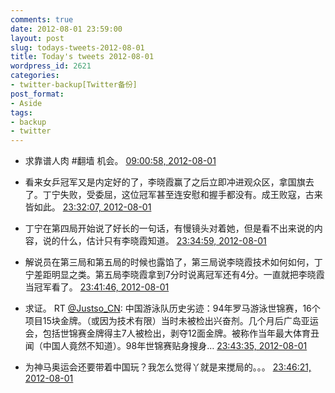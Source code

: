 ```yaml
---
comments: true
date: 2012-08-01 23:59:00
layout: post
slug: todays-tweets-2012-08-01
title: Today's tweets 2012-08-01
wordpress_id: 2621
categories:
- twitter-backup[Twitter备份]
post_format:
- Aside
tags:
- backup
- twitter
---
```





  * 求靠谱人肉 #翻墙 机会。 [09:00:58, 2012-08-01](http://twitter.com/gfrog/statuses/230468130177183744)





  * 看来女乒冠军又是内定好的了，李晓霞赢了之后立即冲进观众区，拿国旗去了。丁宁失败，受委屈，这位冠军甚至连安慰和握手都没有。成王败寇，古来皆如此。 [23:32:07, 2012-08-01](http://twitter.com/gfrog/statuses/230687362882105345)





  * 丁宁在第四局开始说了好长的一句话，有慢镜头对着她，但是看不出来说的内容，说的什么，估计只有李晓霞知道。 [23:34:59, 2012-08-01](http://twitter.com/gfrog/statuses/230688083039899650)





  * 解说员在第三局和第五局的时候也露馅了，第三局说李晓霞技术如何如何，丁宁差距明显之类。第五局李晓霞拿到7分时说离冠军还有4分。一直就把李晓霞当冠军看了。 [23:41:46, 2012-08-01](http://twitter.com/gfrog/statuses/230689787483394049)





  * 求证。 RT [@Justso_CN](http://twitter.com/Justso_CN): 中国游泳队历史劣迹：94年罗马游泳世锦赛，16个项目15块金牌。（或因为技术有限）当时未被检出兴奋剂。几个月后广岛亚运会，包括世锦赛金牌得主7人被检出，剥夺12面金牌。被称作当年最大体育丑闻（中国人竟然不知道）。98年世锦赛贴身搜身… [23:43:35, 2012-08-01](http://twitter.com/gfrog/statuses/230690245631414272)





  * 为神马奥运会还要带着中国玩？我怎么觉得丫就是来搅局的。。。 [23:46:21, 2012-08-01](http://twitter.com/gfrog/statuses/230690941202210816)




